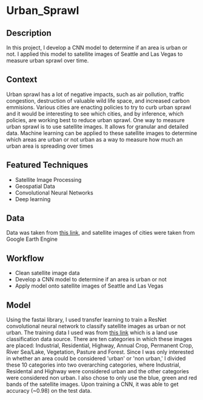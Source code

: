 # Urban_Sprawl


## Description
In this project, I develop a CNN model to determine if an area is urban or not.  I applied this model to satellite images of Seattle and Las Vegas to measure urban sprawl over time.

## Context
Urban sprawl has a lot of negative impacts, such as air pollution, traffic congestion, destruction of valuable wild life space, and increased carbon emmisions.  Various cities are enacting policies to try to curb urban sprawl and 
it would be interesting to see which cities, and by inference, which policies, are working best to reduce urban sprawl.  One way to measure urban sprawl is to use
satellite images.  It allows for granular and detailed data.  Machine learning can be applied to these satellite images to determine which areas are urban or not urban as a way to measure 
how much an urban area is spreading over times

## Featured Techniques
 * Satellite Image Processing
 * Geospatial Data
 * Convolutional Neural Networks
 * Deep learning
 

## Data
Data was taken from [this link](http://madm.dfki.de/downloads), and satellite images of cities were taken from Google Earth Engine


## Workflow
* Clean satellite image data
* Develop a CNN model to determine if an area is urban or not
* Apply model onto satellite images of Seattle and Las Vegas


## Model
Using the fastai library, I used transfer learning to train a ResNet convolutional neural network to classify satellite images as urban or not urban.  The training data I used was from [this link](http://madm.dfki.de/downloads) which is a land use classification data source.  There are ten categories in which these images are placed: Industrial, Residential, Highway, Annual Crop, Permanent Crop, River Sea/Lake, Vegetation, Pasture and Forest.  Since I was only interested in whether an area could be considered 'urban' or 'non urban,' I divided these 10 categories into two overarching categories, where Industrial, Residental and Highway were considered urban and the other categories were considered non urban.  I also chose to only use the blue, green and red bands of the satellite images.  Upon training a CNN, it was able to get accuracy (~0.98) on the test data.  


